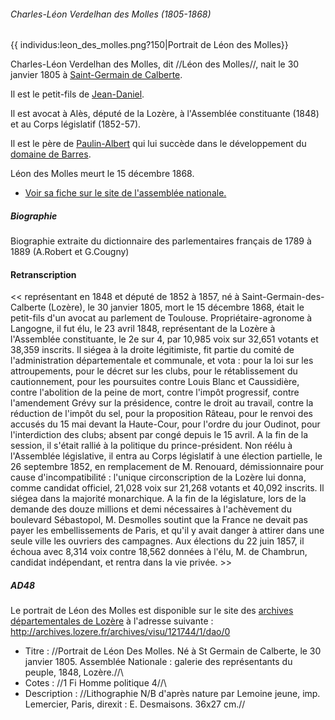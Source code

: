 ###### Charles-Léon Verdelhan des Molles (1805-1868)

{{ individus:leon\_des\_molles.png?150\|Portrait de Léon des Molles}}

Charles-Léon Verdelhan des Molles, dit //Léon des Molles//, nait le 30
janvier 1805 à [Saint-Germain de Calberte](Liste_des_propriétés_notables).

Il est le petit-fils de
[Jean-Daniel](Jean-Daniel_Verdelhan_des_Molles_(1737-1822)).

Il est avocat à Alès, député de la Lozère, à l'Assemblée constituante
(1848) et au Corps législatif (1852-57).

Il est le père de
[Paulin-Albert](Paulin-Joseph-Albert_de_Verdelhan_des_Molles_(1837-1914))
qui lui succède dans le développement du [domaine de Barres](Liste_des_propriétés_notables#Château_de_Barres).

Léon des Molles meurt le 15 décembre 1868.

 * [Voir sa fiche sur le site de l'assemblée nationale.](http://www.assemblee-nationale.fr/sycomore/fiche.asp?num_dept=9593)

##### Biographie

Biographie extraite du dictionnaire des parlementaires français de 1789
à 1889 (A.Robert et G.Cougny)

#### Retranscription

\<\< représentant en 1848 et député de 1852 à 1857, né à
Saint-Germain-des-Calberte (Lozère), le 30 janvier 1805, mort le 15
décembre 1868, était le petit-fils d'un avocat au parlement de Toulouse. Propriétaire-agronome à Langogne, il fut élu, le 23 avril
1848, représentant de la Lozère à l'Assemblée constituante, le 2e sur
4, par 10,985 voix sur 32,651 votants et 38,359 inscrits. Il siégea à la droite légitimiste, fit partie du comité de l'administration départementale et communale, et vota : pour la loi sur les attroupements, pour le décret sur les clubs, pour le rétablissement du cautionnement, pour les poursuites contre Louis Blanc et Caussidière,
contre l'abolition de la peine de mort, contre l'impôt progressif,
contre l'amendement Grévy sur la présidence, contre le droit au travail, contre la réduction de l'impôt du sel, pour la proposition Râteau, pour le renvoi des accusés du 15 mai devant la Haute-Cour, pour l'ordre du jour Oudinot, pour l'interdiction des clubs; absent par congé depuis le 15 avril. A la fin de la session, il s'était rallié à
la politique du prince-président. Non réélu à l'Assemblée législative,
il entra au Corps législatif à une élection partielle, le 26 septembre
1852, en remplacement de M. Renouard, démissionnaire pour cause d'incompatibilité : l'unique circonscription de la Lozère lui donna,
comme candidat officiel, 21,028 voix sur 21,268 votants et 40,092
inscrits. Il siégea dans la majorité monarchique. A la fin de la législature, lors de la demande des douze millions et demi nécessaires à
l'achèvement du boulevard Sébastopol, M. Desmolles soutint que la France ne devait pas payer les embellissements de Paris, et qu'il y avait danger à attirer dans une seule ville les ouvriers des campagnes.
Aux élections du 22 juin 1857, il échoua avec 8,314 voix contre 18,562
données à l'élu, M. de Chambrun, candidat indépendant, et rentra dans la vie privée. \>\>

##### AD48

Le portrait de Léon des Molles est disponible sur le site des [archives départementales de Lozère](http://archives.lozere.fr/) à
l'adresse suivante :
<http://archives.lozere.fr/archives/visu/121744/1/dao/0>

 * Titre : //Portrait de Léon Des Molles. Né à St Germain de Calberte, le 30 janvier 1805. Assemblée Nationale : galerie des représentants du peuple, 1848, Lozère.//\
 * Cotes : //1 Fi Homme politique 4//\
 * Description : //Lithographie N/B d'après nature par Lemoine jeune, imp. Lemercier, Paris, direxit : E. Desmaisons. 36x27 cm.//
